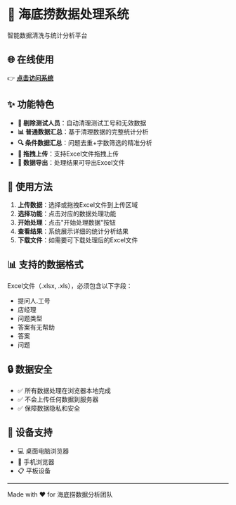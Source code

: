# 🍲 海底捞数据处理系统

智能数据清洗与统计分析平台

## 🌐 在线使用
👉 **[点击访问系统](https://ysheng24.github.io/Data-Test-Web)**

## ✨ 功能特色

- **🧹 剔除测试人员**：自动清理测试工号和无效数据
- **📊 普通数据汇总**：基于清理数据的完整统计分析  
- **🔍 条件数据汇总**：问题去重+字数筛选的精准分析
- **📁 拖拽上传**：支持Excel文件拖拽上传
- **💾 数据导出**：处理结果可导出Excel文件

## 🚀 使用方法

1. **上传数据**：选择或拖拽Excel文件到上传区域
2. **选择功能**：点击对应的数据处理功能
3. **开始处理**：点击"开始处理数据"按钮
4. **查看结果**：系统展示详细的统计分析结果
5. **下载文件**：如需要可下载处理后的Excel文件

## 📊 支持的数据格式

Excel文件（.xlsx, .xls），必须包含以下字段：
- 提问人.工号
- 店经理  
- 问题类型
- 答案有无帮助
- 答案
- 问题

## 🔒 数据安全

- ✅ 所有数据处理在浏览器本地完成
- ✅ 不会上传任何数据到服务器
- ✅ 保障数据隐私和安全

## 📱 设备支持

- 💻 桌面电脑浏览器
- 📱 手机浏览器  
- 📋 平板设备

---
Made with ❤️ for 海底捞数据分析团队
